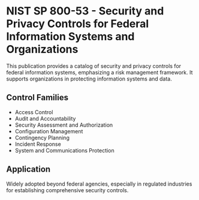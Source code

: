 # NIST SP 800-53 - Security and Privacy Controls for Federal Information Systems and Organizations

This publication provides a catalog of security and privacy controls for federal information systems, emphasizing a risk management framework. It supports organizations in protecting information systems and data.

## Control Families
- Access Control
- Audit and Accountability
- Security Assessment and Authorization
- Configuration Management
- Contingency Planning
- Incident Response
- System and Communications Protection

## Application
Widely adopted beyond federal agencies, especially in regulated industries for establishing comprehensive security controls.
